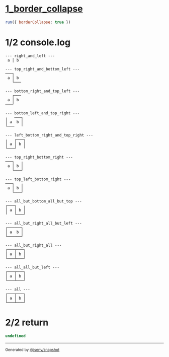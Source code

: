 # [1_border_collapse](../../table_2_cells_same_row.test.mjs#L101)

```js
run({ borderCollapse: true })
```

# 1/2 console.log

```console
--- right_and_left ---
 a │ b 

--- top_right_and_bottom_left ---
───┐   
 a │ b 
   └───

--- bottom_right_and_top_left ---
   ┌───
 a │ b 
───┘   

--- bottom_left_and_top_right ---
╷   ───┐
│ a  b │
└───   ╵

--- left_bottom_right_and_top_right ---
╷   ┌───┐
│ a │ b │
└───┘   ╵

--- top_right_bottom_right ---
───┐   ╷
 a │ b │
   └───┘

--- top_left_bottom_right ---
───┐   ╷
 a │ b │
   └───┘

--- all_but_bottom_all_but_top ---
┌───┐   ╷
│ a │ b │
╵   └───┘

--- all_but_right_all_but_left ---
┌──────┐
│ a  b │
└──────┘

--- all_but_right_all ---
┌───┬───┐
│ a │ b │
└───┴───┘

--- all_all_but_left ---
┌───┬───┐
│ a │ b │
└───┴───┘

--- all ---
┌───┬───┐
│ a │ b │
└───┴───┘

```

# 2/2 return

```js
undefined
```

---

<sub>
  Generated by <a href="https://github.com/jsenv/core/tree/main/packages/independent/snapshot">@jsenv/snapshot</a>
</sub>
